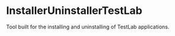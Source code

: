 # InstallerUninstallerTestLab
Tool built for the installing and uninstalling of TestLab applications.
